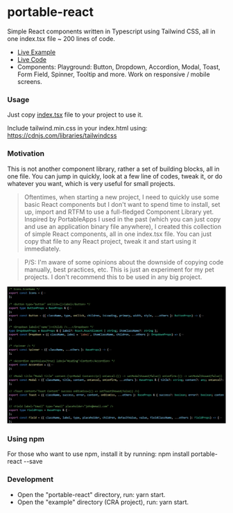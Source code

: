 # portable-react

Simple React components written in Typescript using Tailwind CSS, all in one index.tsx file ~ 200 lines of code.

- [Live Example](https://portable-react-example.vercel.app/)
- [Live Code](https://stackblitz.com/edit/portable-react-example?file=index.tsx)
- Components: Playground: Button, Dropdown, Accordion, Modal, Toast, Form Field, Spinner, Tooltip and more. Work on responsive / mobile screens.

### Usage

Just copy [index.tsx](./portable-react/src/index.tsx) file to your project to use it.

Include tailwind.min.css in your index.html using: https://cdnjs.com/libraries/tailwindcss

### Motivation

This is not another component library, rather a set of building blocks, all in one file. You can jump in quickly, look at a few line of codes, tweak it, or do whatever you want, which is very useful for small projects.

> Oftentimes, when starting a new project, I need to quickly use some basic React components but I don't want to spend time to install, set up, import and RTFM to use a full-fledged Component Library yet. Inspired by PortableApps I used in the past (which you can just copy and use an application binary file anywhere), I created this collection of simple React components, all in one index.tsx file. You can just copy that file to any React project, tweak it and start using it immediately.

> P/S: I'm aware of some opinions about the downside of copying code manually, best practices, etc. This is just an experiment for my pet projects. I don't recommend this to be used in any big project. 

<img src="docs/all-in-one-file.png">

### Using npm

For those who want to use npm, install it by running: npm install portable-react --save

### Development

- Open the "portable-react" directory, run: yarn start.
- Open the "example" directory (CRA project), run: yarn start.
